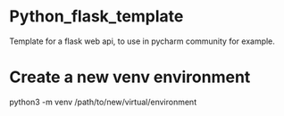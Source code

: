 # Python_flask_template
Template for a flask web api, to use in pycharm community for example.

# Create a new venv environment
python3 -m venv /path/to/new/virtual/environment
